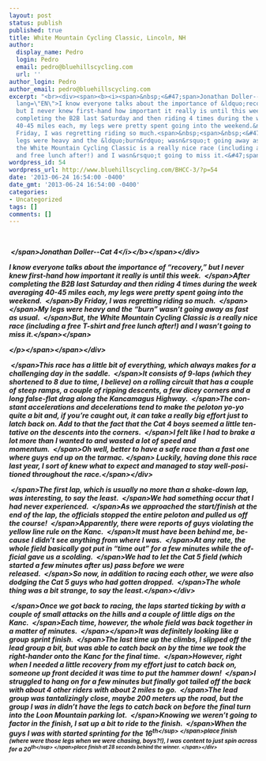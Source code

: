 ```yaml
---
layout: post
status: publish
published: true
title: White Mountain Cycling Classic, Lincoln, NH
author:
  display_name: Pedro
  login: Pedro
  email: pedro@bluehillscycling.com
  url: ''
author_login: Pedro
author_email: pedro@bluehillscycling.com
excerpt: "<br><div><span><b><i><span>&nbsp;<&#47;span>Jonathan Doller--Cat 4<&#47;i><&#47;b><&#47;span><&#47;div>\r\n<div><span><span><span
  lang=\"EN\">I know everyone talks about the importance of &ldquo;recovery,&rdquo;
  but I never knew first-hand how important it really is until this week.&nbsp;<span>&nbsp;<&#47;span>After
  completing the B2B last Saturday and then riding 4 times during the week averaging
  40-45 miles each, my legs were pretty spent going into the weekend.&nbsp;<span>&nbsp;<&#47;span>By
  Friday, I was regretting riding so much.<span>&nbsp;<span>&nbsp;<&#47;span><&#47;span>My
  legs were heavy and the &ldquo;burn&rdquo; wasn&rsquo;t going away as fast as usual.&nbsp;<span>&nbsp;<&#47;span>But,
  the White Mountain Cycling Classic is a really nice race (including a free T-shirt
  and free lunch after!) and I wasn&rsquo;t going to miss it.<&#47;span><&#47;span><span><p><&#47;p><&#47;span><&#47;span><&#47;div>\r\n"
wordpress_id: 54
wordpress_url: http://www.bluehillscycling.com/BHCC-3/?p=54
date: '2013-06-24 16:54:00 -0400'
date_gmt: '2013-06-24 16:54:00 -0400'
categories:
- Uncategorized
tags: []
comments: []
---
```

<p><br>
<div><span><b><i><span>&nbsp;<&#47;span>Jonathan Doller--Cat 4<&#47;i><&#47;b><&#47;span><&#47;div></p>
<div><span><span><span lang="EN">I know everyone talks about the importance of &ldquo;recovery,&rdquo; but I never knew first-hand how important it really is until this week.&nbsp;<span>&nbsp;<&#47;span>After completing the B2B last Saturday and then riding 4 times during the week averaging 40-45 miles each, my legs were pretty spent going into the weekend.&nbsp;<span>&nbsp;<&#47;span>By Friday, I was regretting riding so much.<span>&nbsp;<span>&nbsp;<&#47;span><&#47;span>My legs were heavy and the &ldquo;burn&rdquo; wasn&rsquo;t going away as fast as usual.&nbsp;<span>&nbsp;<&#47;span>But, the White Mountain Cycling Classic is a really nice race (including a free T-shirt and free lunch after!) and I wasn&rsquo;t going to miss it.<&#47;span><&#47;span><span>
<p><&#47;p><&#47;span><&#47;span><&#47;div><br />
<a id="more"></a><a id="more-54"></a></p>
<div><span><span>&nbsp;<&#47;span>This race has a little bit of everything, which always makes for a challenging day in the saddle.&nbsp;<span>&nbsp;<&#47;span>It consists of 9-laps (which they shortened to 8 due to time, I believe) on a rolling circuit that has a couple of steep ramps, a couple of ripping descents, a few dicey corners and a long false-flat drag along the Kancamagus Highway.&nbsp;<span>&nbsp;<&#47;span>The constant accelerations and decelerations tend to make the peloton yo-yo quite a bit and, if you&rsquo;re caught out, it can take a really big effort just to latch back on. Add to that the fact that the Cat 4 boys seemed a little tentative on the descents into the corners.&nbsp;<span>&nbsp;<&#47;span>I felt like I had to brake a lot more than I wanted to and wasted a lot of speed and momentum.&nbsp;<span>&nbsp;<&#47;span>Oh well, better to have a safe race than a fast one where guys end up on the tarmac.<span>&nbsp;<&#47;span>&nbsp;Luckily, having done this race last year, I sort of knew what to expect and managed to stay well-positioned throughout the race.<&#47;span><&#47;div></p>
<div><span><span>&nbsp;<&#47;span>The first lap, which is usually no more than a shake-down lap, was interesting, to say the least.&nbsp;<span>&nbsp;<&#47;span>We had something occur that I had never experienced.&nbsp;<span>&nbsp;<&#47;span>As we approached the start&#47;finish at the end of the lap, the officials stopped the entire peloton and pulled us off the course!&nbsp;<span>&nbsp;<&#47;span>Apparently, there were reports of guys violating the yellow line rule on the Kanc.&nbsp;<span>&nbsp;<&#47;span>It must have been behind me, because I didn&rsquo;t see anything from where I was.&nbsp;<span>&nbsp;<&#47;span>At any rate, the whole field basically got put in &ldquo;time out&rdquo; for a few minutes while the official gave us a scolding.&nbsp;<span>&nbsp;<&#47;span>We had to let the Cat 5 field (which started a few minutes after us) pass before we were released.&nbsp;<span>&nbsp;<&#47;span>So now, in addition to racing each other, we were also dodging the Cat 5 guys who had gotten dropped.&nbsp;<span>&nbsp;<&#47;span>The whole thing was a bit strange, to say the least.<&#47;span><&#47;div></p>
<div><span><span>&nbsp;<&#47;span>Once we got back to racing, the laps started ticking by with a couple of small attacks on the hills and a couple of little digs on the Kanc.&nbsp;<span>&nbsp;<&#47;span>Each time, however, the whole field was back together in a matter of minutes.<span>&nbsp;<span>&nbsp;<&#47;span><&#47;span>It was definitely looking like a group sprint finish.&nbsp;<span>&nbsp;<&#47;span>The last time up the climbs, I slipped off the lead group a bit, but was able to catch back on by the time we took the right-hander onto the Kanc for the final time.&nbsp;<span>&nbsp;<&#47;span>However, right when I needed a little recovery from my effort just to catch back on, someone up front decided it was time to put the hammer down!&nbsp;<span>&nbsp;<&#47;span>I struggled to hang on for a few minutes but finally got tailed off the back with about 4 other riders with about 2 miles to go.&nbsp;<span>&nbsp;<&#47;span>The lead group was tantalizingly close, maybe 200 meters up the road, but the group I was in didn&rsquo;t have the legs to catch back on before the final turn into the Loon Mountain parking lot.&nbsp;<span>&nbsp;<&#47;span>Knowing we weren&rsquo;t going to factor in the finish, I sat up a bit to ride to the finish.&nbsp;<span>&nbsp;<&#47;span>When the guys I was with started sprinting for the 16<sup>th<&#47;sup><span>&nbsp;<&#47;span>place finish (where were those legs when we were chasing, boys?!), I was content to just spin across for a 20<sup>th<&#47;sup><span>&nbsp;<&#47;span>place finish at 28 seconds behind the winner.&nbsp;<&#47;span><&#47;div></p>
